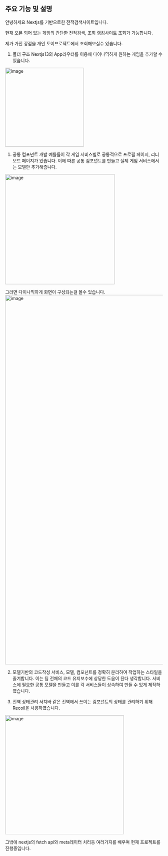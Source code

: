 ## 주요 기능 및 설명
안녕하세요 Nextjs를 기반으로한 전적검색사이트입니다.

현재 오픈 되어 있는 게임의 간단한 전적검색, 조회 랭킹사이트 조회가 가능합니다.

제가 가진 강점을 개인 토이프로젝트에서 조회해보실수 있습니다.

1. 폴더 구조 Nextjs13의 App라우터를 이용해 다이나믹하게 원하는 게임을 추가할 수 있습니다.
<img width="251" alt="image" src="https://github.com/oasis345/Records-search/assets/51695127/75c0c203-4c95-4eee-a46a-c850f2596baa">


1. 공통 컴포넌트 개발
   예를들어 각 게임 서비스별로 공통적으로 프로필 페이지, 리더보드 페이지가 있습니다.
   이에 따른 공통 컴포넌트를 만들고 실제 게임 서비스에서는 모델만 추가해줍니다.
<img width="350" alt="image" src="https://github.com/oasis345/Records-search/assets/51695127/07d9cfb1-d7da-4a9c-9bcf-0dab29f0a356">

   그러면 다이나믹하게 화면이 구성되는걸 볼수 있습니다.
<img width="1176" alt="image" src="https://github.com/oasis345/Records-search/assets/51695127/f0d06370-6498-419d-906d-4fb043689fd9">

2. 모델기반의 코드작성
   서비스, 모델, 컴포넌트를 정확히 분리하여 작업하는 스타일을 즐겨합니다. 이는 팀 전체의 코드 유지보수에 상당한 도움이 된다 생각합니다.
   서비스에 필요한 공통 모델을 만들고 이를 각 서비스들이 상속하여 만들 수 있게 제작하였습니다. 

3. 전역 상태관리
   서치바 같은 전역에서 쓰이는 컴포넌트의 상태를 관리하기 위해 Recoil을 사용하였습니다.
<img width="379" alt="image" src="https://github.com/oasis345/Records-search/assets/51695127/2ccf6109-b4e1-49eb-9d2b-7d0c27314d78">

그밖에 nextjs의 fetch api와 meta데이터 처리등 여러가지를 배우며 현재 프로젝트를 진행중입니다.
   


